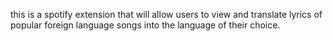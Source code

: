 this is a spotify extension that will allow users to view and translate lyrics of popular foreign language songs into the language of their choice.
